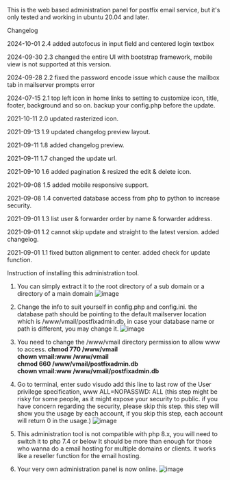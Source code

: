 This is the web based administration panel for postfix email service, but it's only tested and working in ubuntu 20.04 and later.

Changelog

2024-10-01 2.4 added autofocus in input field and centered login textbox

2024-09-30 2.3 changed the entire UI with bootstrap framework, mobile view is not supported at this version.

2024-09-28 2.2 fixed the password encode issue which cause the mailbox tab in mailserver prompts error

2024-07-15 2.1 top left icon in home links to setting to customize icon, title, footer, background and so on. backup your config.php before the update.

2021-10-11 2.0 updated rasterized icon.

2021-09-13 1.9 updated changelog preview layout.

2021-09-11 1.8 added changelog preview.

2021-09-11 1.7 changed the update url.

2021-09-10 1.6 added pagination & resized the edit & delete icon.

2021-09-08 1.5 added mobile responsive support.

2021-09-08 1.4 converted database access from php to python to increase security.

2021-09-01 1.3 list user & forwarder order by name & forwarder address.

2021-09-01 1.2 cannot skip update and straight to the latest version. added changelog.

2021-09-01 1.1 fixed button alignment to center. added check for update function.


Instruction of installing this administration tool.
1. You can simply extract it to the root directory of a sub domain or a directory of a main domain
![image](https://github.com/user-attachments/assets/91a2ebe1-acfb-4165-a743-b95288a754f9)

2. Change the info to suit yourself in config.php and config.ini. the database path should be pointing to the default mailserver location which is /www/vmail/postfixadmin.db, in case your database name or path is different, you may change it.
![image](https://github.com/user-attachments/assets/7afe3ea4-cba5-40d6-8a5f-f67d3f1c81b6)

3. You need to change the /www/vmail directory permission to allow www to access.
<b>chmod 770 /www/vmail</b><br/>
<b>chown vmail:www /www/vmail</b><br/>
<b>chmod 660 /www/vmail/postfixadmin.db</b><br/>
<b>chown vmail:www /www/vmail/postfixadmin.db</b><br/>

4. Go to terminal, enter sudo visudo
add this line to last row of the User privilege specification, www ALL=NOPASSWD: ALL
(this step might be risky for some people, as it might expose your security to public. if you have concern regarding the security, please skip this step. this step will show you the usage by each account, if you skip this step, each account will return 0 in the usage.)
![image](https://github.com/user-attachments/assets/ee0bccd6-b410-4ca1-8b3c-2abcd1397ca1)

5. This administration tool is not compatible with php 8.x, you will need to switch it to php 7.4 or below
It should be more than enough for those who wanna do a email hosting for multiple domains or clients. it works like a reseller function for the email hosting.

6. Your very own administration panel is now online.
![image](https://github.com/user-attachments/assets/d2b8ab27-1aec-419f-8552-45069f6ae2f0)


